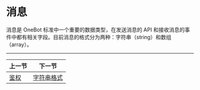 # 消息

消息是 OneBot 标准中一个重要的数据类型，在发送消息的 API 和接收消息的事件中都有相关字段。目前消息的格式分为两种：字符串（string）和数组（array）。

<hr>

| 上一节 | 下一节 |
| --- | --- |
| [鉴权](../communication/authorization.md) | [字符串格式](string.md) |
